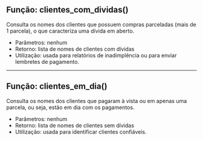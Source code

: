 ## Função: clientes_com_dividas()

Consulta os nomes dos clientes que possuem compras parceladas (mais de 1 parcela), o que caracteriza uma dívida em aberto.

- Parâmetros: nenhum
- Retorno: lista de nomes de clientes com dívidas
- Utilização: usada para relatórios de inadimplência ou para enviar lembretes de pagamento.

---

## Função: clientes_em_dia()

Consulta os nomes dos clientes que pagaram à vista ou em apenas uma parcela, ou seja, estão em dia com os pagamentos.

- Parâmetros: nenhum
- Retorno: lista de nomes de clientes sem dívidas
- Utilização: usada para identificar clientes confiáveis.



